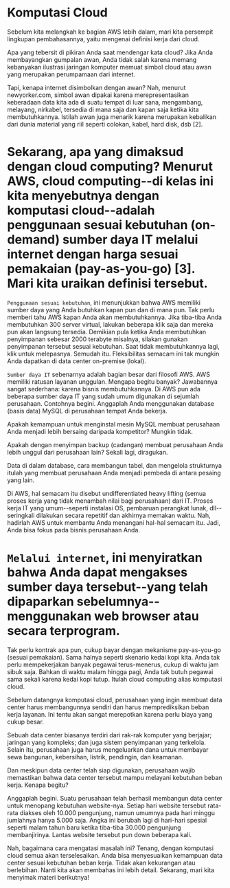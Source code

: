 # Komputasi Cloud
Sebelum kita melangkah ke bagian AWS lebih dalam, mari kita persempit lingkupan pembahasannya, yaitu mengenai definisi kerja dari cloud.

Apa yang tebersit di pikiran Anda saat mendengar kata cloud? Jika Anda membayangkan gumpalan awan, Anda tidak salah karena memang kebanyakan ilustrasi jaringan komputer memuat simbol cloud atau awan yang merupakan perumpamaan dari internet.

Tapi, kenapa internet disimbolkan dengan awan? Nah, menurut newyorker.com, simbol awan dipakai karena merepresentasikan keberadaan data kita ada di suatu tempat di luar sana, mengambang, melayang, nirkabel, tersedia di mana saja dan kapan saja ketika kita membutuhkannya. Istilah awan juga menarik karena merupakan kebalikan dari dunia material yang riil seperti colokan, kabel, hard disk, dsb [2].

Sekarang, apa yang dimaksud dengan cloud computing? Menurut AWS, cloud computing--di kelas ini kita menyebutnya dengan komputasi cloud--adalah penggunaan sesuai kebutuhan (on-demand) sumber daya IT melalui internet dengan harga sesuai pemakaian (pay-as-you-go) [3]. Mari kita uraikan definisi tersebut.
======================================================================================================================
`Penggunaan sesuai kebutuhan`, ini menunjukkan bahwa AWS memiliki sumber daya yang Anda butuhkan kapan pun dan di mana pun. Tak perlu memberi tahu AWS kapan Anda akan membutuhkannya. Jika tiba-tiba Anda membutuhkan 300 server virtual, lakukan beberapa klik saja dan mereka pun akan langsung tersedia.
Demikian pula ketika Anda membutuhkan penyimpanan sebesar 2000 terabyte misalnya, silakan gunakan penyimpanan tersebut sesuai kebutuhan. Saat tidak membutuhkannya lagi, klik untuk melepasnya. Semudah itu. Fleksibilitas semacam ini tak mungkin Anda dapatkan di data center on-premise (lokal).

`Sumber daya IT` sebenarnya adalah bagian besar dari filosofi AWS. AWS memiliki ratusan layanan unggulan. Mengapa begitu banyak? Jawabannya sangat sederhana: karena bisnis membutuhkannya. Di AWS pun ada beberapa sumber daya IT yang sudah umum digunakan di sejumlah perusahaan.
Contohnya begini. Anggaplah Anda menggunakan database (basis data) MySQL di perusahaan tempat Anda bekerja.

Apakah kemampuan untuk menginstal mesin MySQL membuat perusahaan Anda menjadi lebih bersaing daripada kompetitor? Mungkin tidak.

Apakah dengan menyimpan backup (cadangan) membuat perusahaan Anda lebih unggul dari perusahaan lain? Sekali lagi, diragukan.

Data di dalam database, cara membangun tabel, dan mengelola strukturnya itulah yang membuat perusahaan Anda menjadi pembeda di antara pesaing yang lain.

Di AWS, hal semacam itu disebut undifferentiated heavy lifting (semua proses kerja yang tidak menambah nilai bagi perusahaan) dari IT. Proses kerja IT yang umum--seperti instalasi OS, pembaruan perangkat lunak, dll--seringkali dilakukan secara repetitif dan akhirnya memakan waktu.
Nah, hadirlah AWS untuk membantu Anda menangani hal-hal semacam itu. Jadi, Anda bisa fokus pada bisnis perusahaan Anda.

`Melalui internet`, ini menyiratkan bahwa Anda dapat mengakses sumber daya tersebut--yang telah dipaparkan sebelumnya--menggunakan web browser atau secara terprogram.
======================================================================================================================

Tak perlu kontrak apa pun, cukup bayar dengan mekanisme pay-as-you-go (sesuai pemakaian). Sama halnya seperti skenario kedai kopi kita. Anda tak perlu mempekerjakan banyak pegawai terus-menerus, cukup di waktu jam sibuk saja. Bahkan di waktu malam hingga pagi, Anda tak butuh pegawai sama sekali karena kedai kopi tutup. Itulah cloud computing alias komputasi cloud.

Sebelum datangnya komputasi cloud, perusahaan yang ingin membuat data center harus membangunnya sendiri dan harus memprediksikan beban kerja layanan. Ini tentu akan sangat merepotkan karena perlu biaya yang cukup besar.

Sebuah data center biasanya terdiri dari rak-rak komputer yang berjajar; jaringan yang kompleks; dan juga sistem penyimpanan yang terkelola. Selain itu, perusahaan juga harus mengeluarkan dana untuk membayar sewa bangunan, kebersihan, listrik, pendingin, dan keamanan.

Dan meskipun data center telah siap digunakan, perusahaan wajib memastikan bahwa data center tersebut mampu melayani kebutuhan beban kerja. Kenapa begitu?

Anggaplah begini. Suatu perusahaan telah berhasil membangun data center untuk menopang kebutuhan website-nya. Setiap hari website tersebut rata-rata diakses oleh 10.000 pengunjung, namun umumnya pada hari minggu jumlahnya hanya 5.000 saja. Angka ini berubah lagi di hari-hari spesial seperti malam tahun baru ketika tiba-tiba 30.000 pengunjung membanjirinya. Lantas website tersebut pun down beberapa kali.

Nah, bagaimana cara mengatasi masalah ini? Tenang, dengan komputasi cloud semua akan terselesaikan. Anda bisa menyesuaikan kemampuan data center sesuai kebutuhan beban kerja. Tidak akan kekurangan atau berlebihan. Nanti kita akan membahas ini lebih detail. Sekarang, mari kita menyimak materi berikutnya!